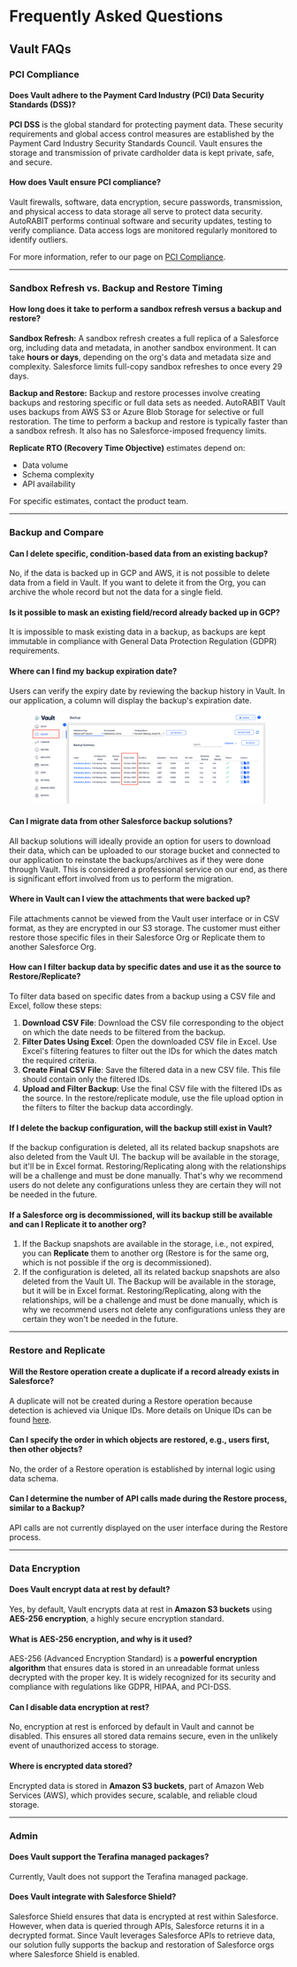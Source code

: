 # Frequently Asked Questions

## Vault FAQs

### PCI Compliance

#### Does Vault adhere to the Payment Card Industry (PCI) Data Security Standards (DSS)?

**PCI DSS** is the global standard for protecting payment data. These security requirements and global access control measures are established by the Payment Card Industry Security Standards Council. Vault ensures the storage and transmission of private cardholder data is kept private, safe, and secure.

#### How does Vault ensure PCI compliance? <a href="#how-does-vault-ensure-pci-compliance" id="how-does-vault-ensure-pci-compliance"></a>

Vault firewalls, software, data encryption, secure passwords, transmission, and physical access to data storage all serve to protect data security. AutoRABIT performs continual software and security updates, testing to verify compliance. Data access logs are monitored regularly monitored to identify outliers.&#x20;

For more information, refer to our page on [PCI Compliance](https://knowledgebase.autorabit.com/product-guides/vault/vault-features/compliance/pci-dss).&#x20;

***

### Sandbox Refresh vs. Backup and Restore Timing

#### How long does it take to perform a sandbox refresh versus a backup and restore?&#x20;

**Sandbox Refresh:** A sandbox refresh creates a full replica of a Salesforce org, including data and metadata, in another sandbox environment. It can take **hours or days**, depending on the org's data and metadata size and complexity. Salesforce limits full-copy sandbox refreshes to once every 29 days.

**Backup and Restore:** Backup and restore processes involve creating backups and restoring specific or full data sets as needed. AutoRABIT Vault uses backups from AWS S3 or Azure Blob Storage for selective or full restoration. The time to perform a backup and restore is typically faster than a sandbox refresh. It also has no Salesforce-imposed frequency limits.

**Replicate RTO (Recovery Time Objective)** estimates depend on:

* Data volume
* Schema complexity
* API availability&#x20;

For specific estimates, contact the product team.

***

### Backup and Compare

#### **Can I delete specific, condition-based data from an existing backup?**

No, if the data is backed up in GCP and AWS, it is not possible to delete data from a field in Vault. If you want to delete it from the Org, you can archive the whole record but not the data for a single field.

#### **Is it possible to mask an existing field/record already backed up in GCP?**

It is impossible to mask existing data in a backup, as backups are kept immutable in compliance with General Data Protection Regulation (GDPR) requirements.

#### Where can I find my backup expiration date?

Users can verify the expiry date by reviewing the backup history in Vault. In our application, a column will display the backup's expiration date.

<figure><img src="../../../.gitbook/assets/image (1587).png" alt=""><figcaption></figcaption></figure>

#### Can I migrate data from other Salesforce backup solutions?

All backup solutions will ideally provide an option for users to download their data, which can be uploaded to our storage bucket and connected to our application to reinstate the backups/archives as if they were done through Vault. This is considered a professional service on our end, as there is significant effort involved from us to perform the migration.

#### Where in Vault can I view the attachments that were backed up?

File attachments cannot be viewed from the Vault user interface or in CSV format, as they are encrypted in our S3 storage. The customer must either restore those specific files in their Salesforce Org or Replicate them to another Salesforce Org.

#### How can I filter backup data by specific dates and use it as the source to Restore/Replicate?

To filter data based on specific dates from a backup using a CSV file and Excel, follow these steps:

1. **Download CSV File**: Download the CSV file corresponding to the object on which the date needs to be filtered from the backup.
2. **Filter Dates Using Excel**: Open the downloaded CSV file in Excel. Use Excel's filtering features to filter out the IDs for which the dates match the required criteria.
3. **Create Final CSV File**: Save the filtered data in a new CSV file. This file should contain only the filtered IDs.
4. **Upload and Filter Backup**: Use the final CSV file with the filtered IDs as the source. In the restore/replicate module, use the file upload option in the filters to filter the backup data accordingly.

#### If I delete the backup configuration, will the backup still exist in Vault?

If the backup configuration is deleted, all its related backup snapshots are also deleted from the Vault UI. The backup will be available in the storage, but it'll be in Excel format. Restoring/Replicating along with the relationships will be a challenge and must be done manually. That's why we recommend users do not delete any configurations unless they are certain they will not be needed in the future.

#### **If a Salesforce org is decommissioned, will its backup still be available and can I Replicate it to another org?**

1. If the Backup snapshots are available in the storage, i.e., not expired, you can **Replicate** them to another org (Restore is for the same org, which is not possible if the org is decommissioned).
2. If the configuration is deleted, all its related backup snapshots are also deleted from the Vault UI. The Backup will be available in the storage, but it will be in Excel format. Restoring/Replicating, along with the relationships, will be a challenge and must be done manually, which is why we recommend users not delete any configurations unless they are certain they won't be needed in the future.

***

### Restore and Replicate

#### Will the Restore operation create a duplicate if a record already exists in Salesforce?

A duplicate will not be created during a Restore operation because detection is achieved via Unique IDs. More details on Unique IDs can be found [here](https://knowledgebase.autorabit.com/product-guides/vault/configuring-vault/registering-salesforce-org/unique-identifier-uid).

#### Can I specify the order in which objects are restored, e.g., users first, then other objects?&#x20;

No, the order of a Restore operation is established by internal logic using data schema.&#x20;

#### Can I determine the number of API calls made during the Restore process, similar to a Backup?

API calls are not currently displayed on the user interface during the Restore process. &#x20;

***

### **Data Encryption**

#### **Does Vault encrypt data at rest by default?**

Yes, by default, Vault encrypts data at rest in **Amazon S3 buckets** using **AES-256 encryption**, a highly secure encryption standard.

#### **What is AES-256 encryption, and why is it used?**

AES-256 (Advanced Encryption Standard) is a **powerful encryption algorithm** that ensures data is stored in an unreadable format unless decrypted with the proper key. It is widely recognized for its security and compliance with regulations like GDPR, HIPAA, and PCI-DSS.

#### **Can I disable data encryption at rest?**

No, encryption at rest is enforced by default in Vault and cannot be disabled. This ensures all stored data remains secure, even in the unlikely event of unauthorized access to storage.

#### **Where is encrypted data stored?**

Encrypted data is stored in **Amazon S3 buckets**, part of Amazon Web Services (AWS), which provides secure, scalable, and reliable cloud storage.

***

### **Admin**

#### Does Vault support the Terafina managed packages?

Currently, Vault does not support the Terafina managed package.

#### Does Vault integrate with Salesforce Shield?

Salesforce Shield ensures that data is encrypted at rest within Salesforce. However, when data is queried through APIs, Salesforce returns it in a decrypted format. Since Vault leverages Salesforce APIs to retrieve data, our solution fully supports the backup and restoration of Salesforce orgs where Salesforce Shield is enabled.
